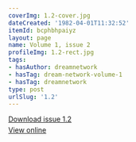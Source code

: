 ```yaml
---
coverImg: 1.2-cover.jpg
dateCreated: '1982-04-01T11:32:52'
itemId: bcphbhpaiyz
layout: page
name: Volume 1, issue 2
profileImg: 1.2-rect.jpg
tags:
- hasAuthor: dreamnetwork
- hasTag: dream-network-volume-1
- hasTag: dreamnetwork
type: post
urlSlug: '1.2'
---
```

<p style="margin-block-end: 5px; margin-block-start: 5px;"><a href="../files/pdfs/Volume_1/1.2_Dream_Network_Bulletin_Vol.1_Issue_2.pdf" download="">Download issue 1.2</a></p><p style="margin-block-end: 5px; margin-block-start: 5px;"><a href="../files/pdfs/Volume_1/1.2_Dream_Network_Bulletin_Vol.1_Issue_2.pdf">View online</a></p>